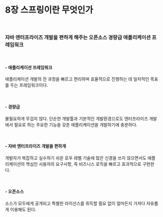 # 8장 스프링이란 무엇인가

<br/>

### 자바 엔터프라이즈 개발을 편하게 해주는 오픈소스 경량급 애플리케이션 프레임워크

<br/>

#### - 애플리케이션 프레임워크

애플리케이션 개발의 전 과정을 빠르고 편리하며 효율적으로 진행하는 데 일차적인 목표를 두는 프레임워크이다. 

<br/>

#### - 경량급

불필요하게 무겁지 않다. 단순한 개발툴과 기본적인 개발환경으로도 엔터프라이즈 개발에서 필요로 하는 주요한 기능을 갖춘 애플리케이션을 개발하기에 충분하다. 

<br/>

#### - 자바 엔터프라이즈 개발을 편하게

개발자가 복잡하고 실수하기 쉬운 로우 레벨 기술에 많은 신경을 쓰지 않으면서도 애플리케이션의 핵심인 사용자의 요구사항, 즉 비즈니스 로직을 빠르고 효과적으로 구현한다. 

<br/>

#### - 오픈소스

소스가 모두에게 공개되고 특별한 라이선스를 취득할 필요 없이 얼마든지 가져다 자유롭게 이용해도 된다. 

<br/>

